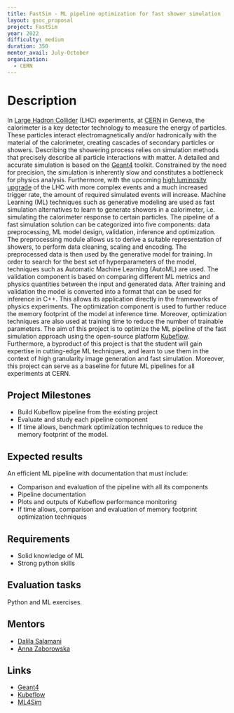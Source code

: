 ```yaml
---
title: FastSim - ML pipeline optimization for fast shower simulation
layout: gsoc_proposal
project: FastSim
year: 2022
difficulty: medium
duration: 350
mentor_avail: July-October
organization:
  - CERN
---
```


# Description

In [Large Hadron Collider](https://home.cern/science/accelerators/large-hadron-collider) (LHC) experiments, at [CERN](https://home.cern/) in Geneva, the calorimeter is a key detector technology to measure the energy of particles. These particles interact electromagnetically and/or hadronically with the material of the calorimeter, creating cascades of secondary particles or showers. Describing the showering process relies on simulation methods that precisely describe all particle interactions with matter. A detailed and accurate simulation is based on the [Geant4](https://geant4.web.cern.ch/) toolkit. Constrained by the need for precision, the simulation is inherently slow and constitutes a bottleneck for physics analysis. Furthermore, with the upcoming [high luminosity upgrade](https://hilumilhc.web.cern.ch/) of the LHC with more complex events and a much increased trigger rate, the amount of required simulated events will increase. 
Machine Learning (ML) techniques such as generative modeling are used as fast simulation alternatives to learn to generate showers in a calorimeter, i.e. simulating the calorimeter response to certain particles. The pipeline of a fast simulation solution can be categorized into five components: data preprocessing, ML model design, validation, inference and optimization. The preprocessing module allows us to derive a suitable representation of showers, to perform data cleaning, scaling and encoding. The preprocessed data is then used by the generative model for training. In order to search for the best set of hyperparameters of the model, techniques such as Automatic Machine Learning (AutoML) are used. The validation component is based on comparing different ML metrics and physics quantities between the input and generated data. After training and validation the model is converted into a format that can be used for inference in C++. This allows its application directly in the frameworks of physics experiments. The optimization component is used to further reduce the memory footprint of the model at inference time. Moreover, optimization techniques are also used at training time to reduce the number of trainable parameters. 
The aim of this project is to optimize the ML pipeline of the fast simulation approach using the open-source platform [Kubeflow](https://github.com/kubeflow/kubeflow). Furthermore, a byproduct of this project is that the student will gain expertise in cutting-edge ML techniques, and learn to use them in the context of high granularity image generation and fast simulation. Moreover, this project can serve as a baseline for future ML pipelines for all experiments at CERN. 


## Project Milestones

* Build Kubeflow pipeline from the existing project
* Evaluate and study each pipeline component 
* If time allows, benchmark optimization techniques to reduce the memory footprint of the model.

## Expected results

An efficient ML pipeline with documentation that must include:

* Comparison and evaluation of the pipeline with all its components
* Pipeline documentation 
* Plots and outputs of Kubeflow performance monitoring
* If time allows, comparison and evaluation of memory footprint optimization techniques

## Requirements

* Solid knowledge of ML
* Strong python skills

## Evaluation tasks

Python and ML exercises.

## Mentors

* [Dalila Salamani](mailto:anna.zaborowska@cern.ch)
* [Anna Zaborowska](mailto:dalila.salamani@cern.ch)


## Links

* [Geant4](https://geant4.web.cern.ch) 
* [Kubeflow](https://github.com/kubeflow/kubeflow) 
* [ML4Sim](https://indico.cern.ch/category/13860/)
